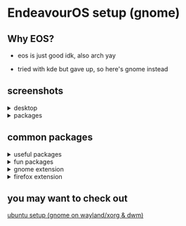 # EndeavourOS setup (gnome)

## Why EOS?
- eos is just good idk, also arch yay

- tried with kde but gave up, so here's gnome instead

## screenshots
<details>
<summary>desktop</summary>
<br>

![Screenshot from 2023-12-05 21-43-29](https://github.com/cpp-johnny/EndeavourOS-setup/assets/119715263/c74d4c34-eb58-41eb-936e-2d86b8da21a6)


![Screenshot from 2023-12-05 21-44-26](https://github.com/cpp-johnny/EndeavourOS-setup/assets/119715263/bf37e4c6-ed46-4ed2-a5ef-b9663dc251f0)


![image](https://github.com/cpp-johnny/EndeavourOS-setup/assets/119715263/f1f234f0-7011-413a-803a-b1b93e51ef1e)


  
</details>


<details>
<summary>packages</summary>
<br>

![Screenshot from 2023-12-05 21-49-33](https://github.com/cpp-johnny/EndeavourOS-setup/assets/119715263/b89c7f9e-ae12-4839-9490-198f1b3ae1f0)


![Screenshot from 2023-12-05 21-51-46](https://github.com/cpp-johnny/EndeavourOS-setup/assets/119715263/342d203e-d8fc-43a1-b258-e994670215f8)


</details>


## common packages
<details>
<summary>useful packages </summary>
<br>

```
terminal:             kgx, alacritty (with monakai charcoal theme)
editor:               NvChad (radium theme, with custom launch theme), VS Code, VSCodium
note taking:          Obsidian
browser:              firefox, brave
LaTeX:                TeXstudio
image manupilation:   Gimp
screen recorder:      OBS
```
</details>


<details>
<summary>fun packages </summary>
<br>

```
bpytop
cava
cbonsai
cmatrix
htop
periodic-table-cli 
pipes.sh
rusty-rain
tty-clock
```
</details>

<details>
<summary>gnome extension </summary>
<br>

```
dash to dock
extension list
transparent top bar
workspace indicator
emoji copy (a clone of emoji selector since the original do not work with gnome 45)
```
</details>

<details>
<summary>firefox extension </summary>
<br>

```
uBlock Origin
Dark Reader
```
</details>

## you may want to check out

[ubuntu setup (gnome on wayland/xorg & dwm)](https://github.com/cpp-johnny/ubuntu-setup/tree/main)
